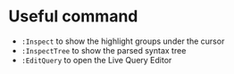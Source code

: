 # Useful command

- `:Inspect` to show the highlight groups under the cursor
- `:InspectTree` to show the parsed syntax tree
- `:EditQuery` to open the Live Query Editor

